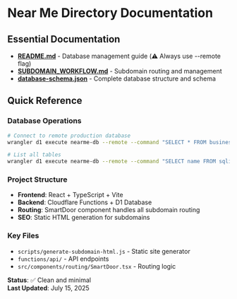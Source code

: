 # Near Me Directory Documentation

## Essential Documentation

- **[README.md](README.md)** - Database management guide (⚠️ Always use --remote flag)
- **[SUBDOMAIN_WORKFLOW.md](SUBDOMAIN_WORKFLOW.md)** - Subdomain routing and management
- **[database-schema.json](../database/database-schema.json)** - Complete database structure and schema

## Quick Reference

### Database Operations
```bash
# Connect to remote production database
wrangler d1 execute nearme-db --remote --command "SELECT * FROM businesses;"

# List all tables
wrangler d1 execute nearme-db --remote --command "SELECT name FROM sqlite_master WHERE type='table';"
```

### Project Structure
- **Frontend**: React + TypeScript + Vite
- **Backend**: Cloudflare Functions + D1 Database
- **Routing**: SmartDoor component handles all subdomain routing
- **SEO**: Static HTML generation for subdomains

### Key Files
- `scripts/generate-subdomain-html.js` - Static site generator
- `functions/api/` - API endpoints
- `src/components/routing/SmartDoor.tsx` - Routing logic

**Status**: ✅ Clean and minimal  
**Last Updated**: July 15, 2025
